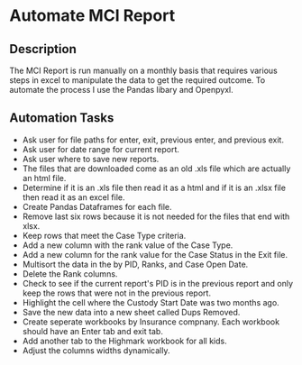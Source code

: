 # Automate MCI Report

## Description
The MCI Report is run manually on a monthly basis that requires various steps in excel to manipulate the data to get the required outcome. To automate the process I use the Pandas libary and Openpyxl. 

## Automation Tasks
- Ask user for file paths for enter, exit, previous enter, and previous exit.
- Ask user for date range for current report.
- Ask user where to save new reports.
- The files that are downloaded come as an old .xls file which are actually an html file.
- Determine if it is an .xls file then read it as a html and if it is an .xlsx file then read it as an excel file.
- Create Pandas Dataframes for each file.
- Remove last six rows because it is not needed for the files that end with xlsx.
- Keep rows that meet the Case Type criteria.
- Add a new column with the rank value of the Case Type.
- Add a new column for the rank value for the Case Status in the Exit file.
- Multisort the data in the by PID, Ranks, and Case Open Date.
- Delete the Rank columns.
- Check to see if the current report's PID is in the previous report and only keep the rows that were not in the previous report.
- Highlight the cell where the Custody Start Date was two months ago.
- Save the new data into a new sheet called  Dups Removed.
- Create seperate workbooks by Insurance compnany. Each workbook should have an Enter tab and exit tab.
- Add another tab to the Highmark workbook for all kids.
- Adjust the columns widths dynamically. 
